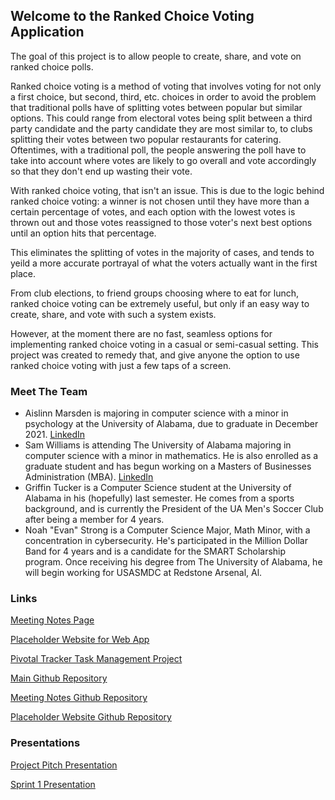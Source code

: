 ## Welcome to the Ranked Choice Voting Application

The goal of this project is to allow people to create, share, and vote on ranked choice polls.

Ranked choice voting is a method of voting that involves voting for not only a first choice, but second, third, etc. choices in order to avoid the problem that traditional polls have of splitting votes between popular but similar options. This could range from electoral votes being split between a third party candidate and the party candidate they are most similar to, to clubs splitting their votes between two popular restaurants for catering. Oftentimes, with a traditional poll, the people answering the poll have to take into account where votes are likely to go overall and vote accordingly so that they don't end up wasting their vote. 

With ranked choice voting, that isn't an issue. This is due to the logic behind ranked choice voting: a winner is not chosen until they have more than a certain percentage of votes, and each option with the lowest votes is thrown out and those votes reassigned to those voter's next best options until an option hits that percentage.

This eliminates the splitting of votes in the majority of cases, and tends to yeild a more accurate portrayal of what the voters actually want in the first place.

From club elections, to friend groups choosing where to eat for lunch, ranked choice voting can be extremely useful, but only if an easy way to create, share, and vote with such a system exists. 

However, at the moment there are no fast, seamless options for implementing ranked choice voting in a casual or semi-casual setting. This project was created to remedy that, and give anyone the option to use ranked choice voting with just a few taps of a screen. 


### Meet The Team

* Aislinn Marsden is majoring in computer science with a minor in psychology at the University of Alabama, due to graduate in December 2021. <a href="https://www.linkedin.com/in/a-marsden/">LinkedIn</a>
* Sam Williams is attending The University of Alabama majoring in computer science with a minor in mathematics. He is also enrolled as a graduate student and has begun working on a Masters of Businesses Administration (MBA). <a href="https://www.linkedin.com/in/samuel-j-williams/">LinkedIn</a>
* Griffin Tucker is a Computer Science student at the University of Alabama in his (hopefully) last semester. He comes from a sports background, and is currently the President of the UA Men's Soccer Club after being a member for 4 years. 
* Noah "Evan" Strong is a Computer Science Major, Math Minor, with a concentration in cybersecurity. He's participated in the Million Dollar Band for 4 years and is a candidate for the SMART Scholarship program. Once receiving his degree from The University of Alabama, he will begin working for USASMDC at Redstone Arsenal, Al.


### Links

<a href="https://asmarsden.github.io/TeamMeetingNotes/">Meeting Notes Page</a>

<a href="https://asmarsden.github.io/ProjectWebApp/">Placeholder Website for Web App</a>

<a href="https://www.pivotaltracker.com/n/projects/2531907">Pivotal Tracker Task Management Project</a>

<a href="https://github.com/asmarsden/RankedChoiceVoting">Main Github Repository</a>

<a href="https://github.com/asmarsden/TeamMeetingNotes/">Meeting Notes Github Repository</a>

<a href="https://github.com/asmarsden/ProjectWebApp/">Placeholder Website Github Repository</a>


### Presentations

<a href="https://docs.google.com/presentation/d/1-CPbJqCmU-71WKI6QtF8ep69PD5VyS-VmmI6q4WviZ0/edit?usp=sharing">Project Pitch Presentation</a>

<a href="https://docs.google.com/presentation/d/1a3QCpLTeeGtA7qJj6hE2RCa-BY3FtqECU6P4mwWfhbM/edit?usp=sharing">Sprint 1 Presentation</a>





